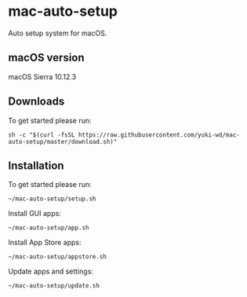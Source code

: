 # mac-auto-setup

Auto setup system for macOS.

## macOS version

macOS Sierra 10.12.3

## Downloads

To get started please run:

```
sh -c "$(curl -fsSL https://raw.githubusercontent.com/yuki-wd/mac-auto-setup/master/download.sh)"
```

## Installation

To get started please run:

```
~/mac-auto-setup/setup.sh
```

Install GUI apps:

```
~/mac-auto-setup/app.sh
```

Install App Store apps:

```
~/mac-auto-setup/appstore.sh
```

Update apps and settings:

```
~/mac-auto-setup/update.sh
```
